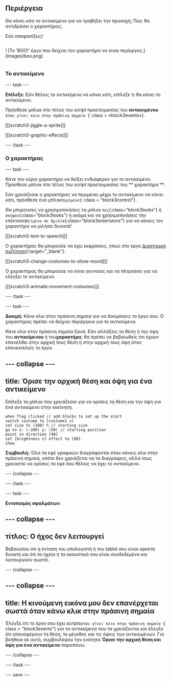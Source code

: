 ## Περιέργεια

<div style="display: flex; flex-wrap: wrap">
<div style="flex-basis: 200px; flex-grow: 1; margin-right: 15px;">
Θα κάνει κάτι το αντικείμενο για να τραβήξει την προσοχή; Πώς θα αντιδράσει ο χαρακτήρας;

Εσύ αποφασίζεις!
</div>
<div>

! [Το 'BOO!' έργο που δείχνει τον χαρακτήρα να είναι περίεργος.] (images/boo.png)

</div>
</div>

### Το αντικείμενο

--- task ---

**Επίλεξε:** Εάν θέλεις το αντικείμενο να κάνει κάτι, επίλεξε τι θα κάνει το αντικείμενο.

Πρόσθεσε μπλοκ στο τέλος του script προετοιμασίας του **αντικειμένου** `όταν γίνει κλικ στην πράσινη σημαία `{: class = «block3events»}.

[[[scratch3-jiggle-a-sprite]]]

[[[scratch3-graphic-effects]]]

--- /task ---

### Ο χαρακτήρας

--- task ---

Κάνε τον κύριο χαρακτήρα να δείξει ενδιαφέρον για το αντικείμενο. Πρόσθεσε μπλοκ στο τέλος του script προετοιμασίας του ** χαρακτήρα **.

Εάν χρειάζεσαι ο χαρακτήρας να περιμένει μέχρι το αντικείμενο να κάνει κάτι, πρόσθεσε ένα μπλοκ`περίμενε`{: class = "block3control"}.

Θα μπορούσες να χρησιμοποιήσεις τα μπλοκ `πες`{:class="block3looks"} ή `σκέψου`{:class="block3looks"} ή ακόμα και να χρησιμοποιήσεις την επέκταση`Κείμενο σε Ομιλία`{:class="block3extensions"} για να κάνεις τον χαρακτήρα να μιλήσει δυνατά!

[[[scratch3-text-to-speech]]]

Ο χαρακτήρας θα μπορούσε να έχει εκφράσεις, όπως στο έργο [Διαστημική συζήτηση](https://projects.raspberrypi.org/en/projects/space-talk){:target="_blank"}.

[[[scratch3-change-costumes-to-show-mood]]]

Ο χαρακτήρας θα μπορούσε να είναι γενναίος και να πλησιάσει για να ελέγξει το αντικείμενο.

[[[scratch3-animate-movement-costumes]]]

--- /task ---

--- task ---

**Δοκιμή:** Κάνε κλικ στην πράσινη σημαία για να δοκιμάσεις το έργο σου. Ο χαρακτήρας πρέπει να δείχνει περιέργεια για το αντικείμενο.

Κάνε κλικ στην πράσινη σημαία ξανά. Εάν αλλάξεις τη θέση ή την όψη του **αντικείμενου** ή του**χαρακτήρα**, θα πρέπει να βεβαιωθείς ότι έχουν επανέλθει στην αρχική τους θέση ή στην αρχική τους όψη όταν επανεκτελείς το έργο.

--- collapse ---
---
title: Όρισε την αρχική θέση και όψη για ένα αντικείμενο
---

Επίλεξε τα μπλοκ που χρειάζεσαι για να ορίσεις τη θέση και την όψη για ένα αντικείμενο στην εκκίνηση.

```blocks3
when flag clicked // add blocks to set up the start 
switch costume to [costume1 v]
set size to (100) % // starting size
go to x: (-200) y: (50) // starting position
point in direction [90]
set [brightness v] effect to [80]
show
```

**Συμβουλή:** Όλα τα εφέ γραφικών διαγράφονται όταν κάνεις κλικ στην πράσινη σημαία, οπότε δεν χρειάζεται να τα διαγράψεις, αλλά ίσως χρειαστεί να ορίσεις τα εφέ που θέλεις να έχει το αντικείμενο.

--- /collapse ---

--- /task ---

--- task ---

**Εντοπισμός σφαλμάτων:**

--- collapse ---
---
τίτλος: Ο ήχος δεν λειτουργεί
---

Βεβαιώσου ότι η ένταση του υπολογιστή ή του tablet σου είναι αρκετά δυνατή και ότι τα ηχεία ή τα ακουστικά σου είναι συνδεδεμένα και λειτουργούν σωστά.

--- /collapse ---

--- collapse ---
---
title: Η κινούμενη εικόνα μου δεν επανέρχεται σωστά όταν κάνω κλικ στην πράσινη σημαία
---

Έλεγξε ότι το έργο σου έχει scripts`όταν γίνει κλικ στην πράσινη σημαία `{: class = "block3events"} για τα αντικείμενα που τα χρειάζονται και έλεγξε ότι επαναφέρουν τη θέση, το μέγεθος και τις όψεις των αντικειμένων. Για βοήθεια σε αυτό, συμβουλέψου την ενότητα **Όρισε την αρχική θέση και όψη για ένα αντικείμενο** παραπάνω.

--- /collapse ---

--- /task ---

--- save ---
